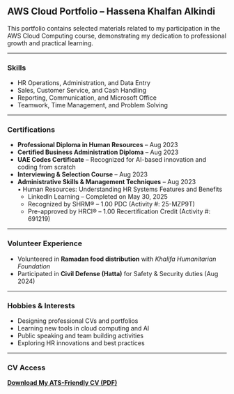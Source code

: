 
## AWS Cloud Portfolio – **Hassena Khalfan Alkindi**

This portfolio contains selected materials related to my participation in the AWS Cloud Computing course, demonstrating my dedication to professional growth and practical learning.

---

### **Skills**
- HR Operations, Administration, and Data Entry  
- Sales, Customer Service, and Cash Handling  
- Reporting, Communication, and Microsoft Office  
- Teamwork, Time Management, and Problem Solving  

---

### **Certifications**
- **Professional Diploma in Human Resources** – Aug 2023  
- **Certified Business Administration Diploma** – Aug 2023  
- **UAE Codes Certificate** – Recognized for AI-based innovation and coding from scratch  
- **Interviewing & Selection Course** – Aug 2023  
- **Administrative Skills & Management Techniques** – Aug 2023  
▪ Human Resources: Understanding HR Systems Features and Benefits  
  - LinkedIn Learning – Completed on May 30, 2025  
  - Recognized by SHRM® – 1.00 PDC (Activity #: 25-MZP9T)  
  - Pre-approved by HRCI® – 1.00 Recertification Credit (Activity #: 691219)  
---

### **Volunteer Experience**
- Volunteered in **Ramadan food distribution** with *Khalifa Humanitarian Foundation*  
- Participated in **Civil Defense (Hatta)** for Safety & Security duties (Aug 2024)

---

### **Hobbies & Interests**
- Designing professional CVs and portfolios  
- Learning new tools in cloud computing and AI  
- Public speaking and team building activities  
- Exploring HR innovations and best practices

---

### **CV Access**
[**Download My ATS-Friendly CV (PDF)**](https://github.com/halkindi31/aws-cloud-portfolio/blob/main/CV_Hassena_Khalfan_Alkindi.pdf)
